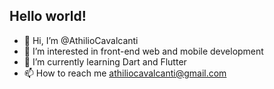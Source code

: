 ## Hello world!

- :wave: Hi, I’m @AthilioCavalcanti
- :eyes: I’m interested in front-end web and mobile development
- :seedling: I’m currently learning Dart and Flutter
- :mailbox: How to reach me athiliocavalcanti@gmail.com

